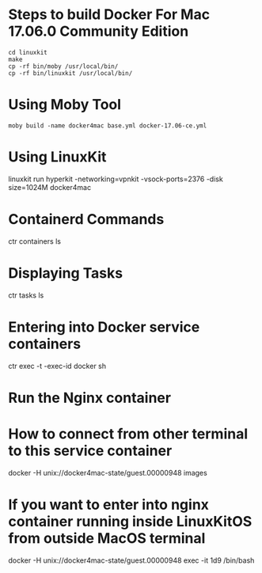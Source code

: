 # Steps to build Docker For Mac 17.06.0 Community Edition


```git clone https://github.com/linuxkit/linuxkit
cd linuxkit
make
cp -rf bin/moby /usr/local/bin/
cp -rf bin/linuxkit /usr/local/bin/
```

# Using Moby Tool

```
moby build -name docker4mac base.yml docker-17.06-ce.yml
```

# Using LinuxKit

linuxkit run hyperkit -networking=vpnkit -vsock-ports=2376 -disk size=1024M docker4mac

# Containerd Commands

ctr containers ls

# Displaying Tasks

ctr tasks ls

# Entering into Docker service containers

ctr exec -t -exec-id <id> docker sh

# Run the Nginx container

# How to connect from other terminal to this service container

docker -H unix://docker4mac-state/guest.00000948 images

# If you want to enter into nginx container running inside LinuxKitOS from outside MacOS terminal

docker -H unix://docker4mac-state/guest.00000948 exec -it 1d9 /bin/bash

